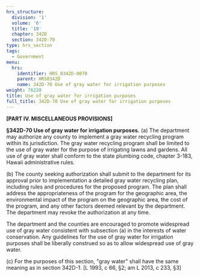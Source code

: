 ```yaml
---
hrs_structure:
  division: '1'
  volume: '6'
  title: '19'
  chapter: 342D
  section: 342D-70
type: hrs_section
tags:
  - Government
menu:
  hrs:
    identifier: HRS_0342D-0070
    parent: HRS0342D
    name: 342D-70 Use of gray water for irrigation purposes
weight: 76220
title: Use of gray water for irrigation purposes
full_title: 342D-70 Use of gray water for irrigation purposes
---
```

**[PART IV. MISCELLANEOUS PROVISIONS]**

**§342D-70 Use of gray water for irrigation purposes.** (a) The department may authorize any county to implement a gray water recycling program within its jurisdiction. The gray water recycling program shall be limited to the use of gray water for the purpose of irrigating lawns and gardens. All use of gray water shall conform to the state plumbing code, chapter 3-183, Hawaii administrative rules.

(b) The county seeking authorization shall submit to the department for its approval prior to implementation a detailed gray water recycling plan, including rules and procedures for the proposed program. The plan shall address the appropriateness of the program for the geographic area, the environmental impact of the program on the geographic area, the cost of the program, and any other factors deemed relevant by the department. The department may revoke the authorization at any time.

The department and the counties are encouraged to promote widespread use of gray water consistent with subsection (a) in the interests of water conservation. Any guidelines for the use of gray water for irrigation purposes shall be liberally construed so as to allow widespread use of gray water.

(c) For the purposes of this section, "gray water" shall have the same meaning as in section 342D-1\. [L 1993, c 66, §2; am L 2013, c 233, §3]